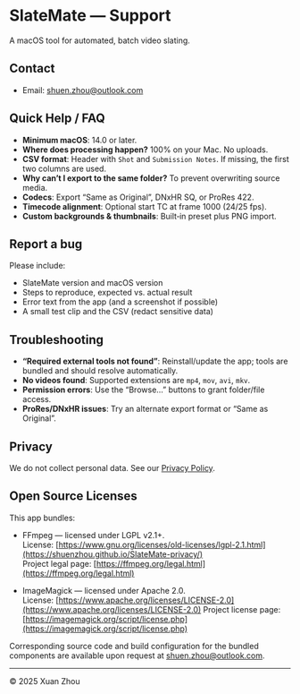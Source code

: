 # SlateMate — Support

A macOS tool for automated, batch video slating.

## Contact
- Email: [shuen.zhou@outlook.com](mailto:shuen.zhou@outlook.com)

## Quick Help / FAQ
- **Minimum macOS**: 14.0 or later.
- **Where does processing happen?** 100% on your Mac. No uploads.
- **CSV format**: Header with `Shot` and `Submission Notes`. If missing, the first two columns are used.
- **Why can’t I export to the same folder?** To prevent overwriting source media.
- **Codecs**: Export “Same as Original”, DNxHR SQ, or ProRes 422.
- **Timecode alignment**: Optional start TC at frame 1000 (24/25 fps).
- **Custom backgrounds & thumbnails**: Built‑in preset plus PNG import.

## Report a bug
Please include:
- SlateMate version and macOS version
- Steps to reproduce, expected vs. actual result
- Error text from the app (and a screenshot if possible)
- A small test clip and the CSV (redact sensitive data)

## Troubleshooting
- **“Required external tools not found”**: Reinstall/update the app; tools are bundled and should resolve automatically.
- **No videos found**: Supported extensions are `mp4`, `mov`, `avi`, `mkv`.
- **Permission errors**: Use the “Browse…” buttons to grant folder/file access.
- **ProRes/DNxHR issues**: Try an alternate export format or “Same as Original”.

## Privacy
We do not collect personal data. See our [Privacy Policy](https://shuenzhou.github.io/SlateMate-privacy/).

## Open Source Licenses
This app bundles:
- FFmpeg — licensed under LGPL v2.1+.  
  License: [https://www.gnu.org/licenses/old-licenses/lgpl-2.1.html](https://shuenzhou.github.io/SlateMate-privacy/)  
  Project legal page: [https://ffmpeg.org/legal.html](https://ffmpeg.org/legal.html)

- ImageMagick — licensed under Apache 2.0.  
  License: [https://www.apache.org/licenses/LICENSE-2.0](https://www.apache.org/licenses/LICENSE-2.0)
  Project license page: [https://imagemagick.org/script/license.php](https://imagemagick.org/script/license.php)

Corresponding source code and build configuration for the bundled components are available upon request at [shuen.zhou@outlook.com](mailto:shuen.zhou@outlook.com).



---

© 2025 Xuan Zhou
